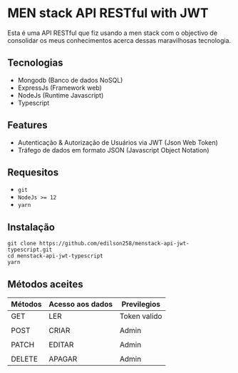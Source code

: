 # MEN stack API RESTful with JWT

Esta é uma API RESTful que fiz usando a men stack com o objectivo de consolidar os meus conhecimentos acerca dessas maravilhosas tecnologia.

## Tecnologias
- Mongodb (Banco de dados NoSQL)
- ExpressJs (Framework web)
- NodeJs (Runtime Javascript)
- Typescript

## Features
- Autenticação & Autorização de Usuários via JWT (Json Web Token) 
- Tráfego de dados em formato JSON (Javascript Object Notation)

## Requesitos
- `git`
- `NodeJs >= 12`
- `yarn`

## Instalação
```
git clone https://github.com/edilson258/menstack-api-jwt-typescript.git
cd menstack-api-jwt-typescript
yarn
```

## Métodos aceites

|Métodos | Acesso aos dados | Previlegios  |
|------- | ---------------- | -----------  |
|GET     | LER              | Token valido |
|        |                  |              |
|POST    | CRIAR            | Admin        |
|        |                  |              |
|PATCH   | EDITAR           | Admin        |
|        |                  |              |
|DELETE  | APAGAR           | Admin        |

